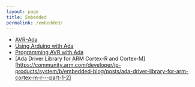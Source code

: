 ```yaml
---
layout: page
title: Embedded
permalink: /embedded/
---
```


- [AVR-Ada](https://sourceforge.net/p/avr-ada/wiki/Home/)
- [Using Arduino with Ada](http://arduino.ada-language.com/building-avr-gnat-for-avr-ada.html)
- [Programming AVR with Ada](https://wiki.kucia.net/doku.php?id=projects:avrada)
- [Ada Driver Library for ARM Cortex-R and Cortex-M][https://community.arm.com/developer/ip-products/system/b/embedded-blog/posts/ada-driver-library-for-arm-cortex-m-r---part-1-2]

